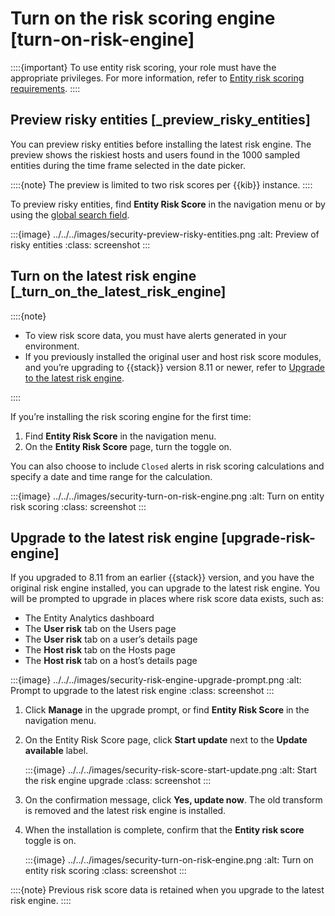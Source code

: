 # Turn on the risk scoring engine [turn-on-risk-engine]

::::{important}
To use entity risk scoring, your role must have the appropriate privileges. For more information, refer to [Entity risk scoring requirements](../../../solutions/security/advanced-entity-analytics/entity-risk-scoring-requirements.md).
::::



## Preview risky entities [_preview_risky_entities]

You can preview risky entities before installing the latest risk engine. The preview shows the riskiest hosts and users found in the 1000 sampled entities during the time frame selected in the date picker.

::::{note}
The preview is limited to two risk scores per {{kib}} instance.
::::


To preview risky entities, find **Entity Risk Score** in the navigation menu or by using the [global search field](/explore-analyze/find-and-organize/find-apps-and-objects.md).

:::{image} ../../../images/security-preview-risky-entities.png
:alt: Preview of risky entities
:class: screenshot
:::


## Turn on the latest risk engine [_turn_on_the_latest_risk_engine]

::::{note}
* To view risk score data, you must have alerts generated in your environment.
* If you previously installed the original user and host risk score modules, and you’re upgrading to {{stack}} version 8.11 or newer, refer to [Upgrade to the latest risk engine](../../../solutions/security/advanced-entity-analytics/turn-on-risk-scoring-engine.md#upgrade-risk-engine).

::::


If you’re installing the risk scoring engine for the first time:

1. Find **Entity Risk Score** in the navigation menu.
2. On the **Entity Risk Score** page, turn the toggle on.

You can also choose to include `Closed` alerts in risk scoring calculations and specify a date and time range for the calculation.

:::{image} ../../../images/security-turn-on-risk-engine.png
:alt: Turn on entity risk scoring
:class: screenshot
:::


## Upgrade to the latest risk engine [upgrade-risk-engine]

If you upgraded to 8.11 from an earlier {{stack}} version, and you have the original risk engine installed, you can upgrade to the latest risk engine. You will be prompted to upgrade in places where risk score data exists, such as:

* The Entity Analytics dashboard
* The **User risk** tab on the Users page
* The **User risk** tab on a user’s details page
* The **Host risk** tab on the Hosts page
* The **Host risk** tab on a host’s details page

:::{image} ../../../images/security-risk-engine-upgrade-prompt.png
:alt: Prompt to upgrade to the latest risk engine
:class: screenshot
:::

1. Click **Manage** in the upgrade prompt, or find **Entity Risk Score** in the navigation menu.
2. On the Entity Risk Score page, click **Start update** next to the **Update available** label.

    :::{image} ../../../images/security-risk-score-start-update.png
    :alt: Start the risk engine upgrade
    :class: screenshot
    :::

3. On the confirmation message, click **Yes, update now**. The old transform is removed and the latest risk engine is installed.
4. When the installation is complete, confirm that the **Entity risk score** toggle is on.

    :::{image} ../../../images/security-turn-on-risk-engine.png
    :alt: Turn on entity risk scoring
    :class: screenshot
    :::


::::{note}
Previous risk score data is retained when you upgrade to the latest risk engine.
::::
